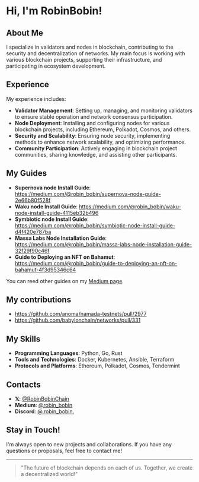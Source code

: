 # Hi, I'm RobinBobin!

## About Me
I specialize in validators and nodes in blockchain, contributing to the security and decentralization of networks. My main focus is working with various blockchain projects, supporting their infrastructure, and participating in ecosystem development.

## Experience
My experience includes:

- **Validator Management**: Setting up, managing, and monitoring validators to ensure stable operation and network consensus participation.
- **Node Deployment**: Installing and configuring nodes for various blockchain projects, including Ethereum, Polkadot, Cosmos, and others.
- **Security and Scalability**: Ensuring node security, implementing methods to enhance network scalability, and optimizing performance.
- **Community Participation**: Actively engaging in blockchain project communities, sharing knowledge, and assisting other participants.

## My Guides

- **Supernova node Install Guide**:  https://medium.com/@robin_bobin/supernova-node-guide-2e66b80f528f
- **Waku node Install Guide**:  https://medium.com/@robin_bobin/waku-node-install-guide-4115eb32b496
- **Symbiotic node Install Guide**: https://medium.com/@robin_bobin/symbiotic-node-install-guide-d4f420e787ba
- **Massa Labs Node Installation Guide**: https://medium.com/@robin_bobin/massa-labs-node-installation-guide-32f29f90c46f
- **Guide to Deploying an NFT on Bahamut**: https://medium.com/@robin_bobin/guide-to-deploying-an-nft-on-bahamut-4f3d95346c64

You can reed other guides on my [Medium page](https://medium.com/@robin_bobin).

## My contributions
- https://github.com/anoma/namada-testnets/pull/2977
- https://github.com/babylonchain/networks/pull/331

## My Skills
- **Programming Languages**: Python, Go, Rust
- **Tools and Technologies**: Docker, Kubernetes, Ansible, Terraform
- **Protocols and Platforms**: Ethereum, Polkadot, Cosmos, Tendermint

## Contacts
- **𝕏**: [@RobinBobinChain](https://x.com/RobinBobinChain)
- **Medium**: [@robin_bobin](https://medium.com/@robin_bobin)
- **Discord**: [@.robin_bobin.](https://discord.com/users/960318043198722079)

## Stay in Touch!
I'm always open to new projects and collaborations. If you have any questions or proposals, feel free to contact me!

---

> "The future of blockchain depends on each of us. Together, we create a decentralized world!"
